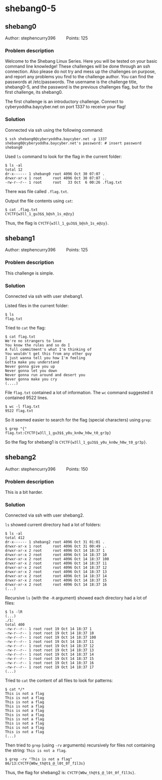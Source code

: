 # shebang0-5

## shebang0
Author: stephencurry396 &nbsp;&nbsp;&nbsp;&nbsp;&nbsp;&nbsp;&nbsp;
Points: 125

### Problem description
Welcome to the Shebang Linux Series. Here you will be tested on your basic
command line knowledge! These challenges will be done through an ssh connection.
Also please do not try and mess up the challenges on purpose, and report any
problems you find to the challenge author. You can find the passwords at /etc/passwords.
The username is the challenge title, shebang0-5, and the password is the previous
challenges flag, but for the first challenge, its shebang0.

The first challenge is an introductory challenge. Connect to cyberyoddha.baycyber.net
on port 1337 to receive your flag!

### Solution
Connected via ssh using the following command:
```
$ ssh shebang0@cyberyoddha.baycyber.net -p 1337
shebang0@cyberyoddha.baycyber.net's password: # insert password shebang0
```

Used `ls` command to look for the flag in the current folder:
```
$ ls -al
total 12
dr-x------ 1 shebang0 root 4096 Oct 30 07:07 .
drwxr-xr-x 1 root     root 4096 Oct 30 07:07 ..
-rw-r--r-- 1 root     root   33 Oct  6 00:26 .flag.txt
```

There was file called `.flag.txt`.

Output the file contents using `cat`:
```
$ cat .flag.txt    
CYCTF{w3ll_1_gu3$$_b@sh_1s_e@zy}
```

Thus, the flag is `CYCTF{w3ll_1_gu3$$_b@sh_1s_e@zy}`.

## shebang1
Author: stephencurry396 &nbsp;&nbsp;&nbsp;&nbsp;&nbsp;&nbsp;&nbsp;
Points: 125

### Problem description
This challenge is simple.

### Solution
Connected via ssh with user shebang1.

Listed files in the current folder:
```
$ ls
flag.txt
```

Tried to `cat` the flag:
```
$ cat flag.txt
We're no strangers to love
You know the rules and so do I
A full commitment's what I'm thinking of
You wouldn't get this from any other guy
I just wanna tell you how I'm feeling
Gotta make you understand
Never gonna give you up
Never gonna let you down
Never gonna run around and desert you
Never gonna make you cry
(....)
```

File `flag.txt` contained a lot of information. The `wc` command suggested
it contained 9522 lines.

```
$ wc -l flag.txt
9522 flag.txt
```

So it seemed easier to search for the flag (special characters) using `grep`:
```
$ grep "{"
flag.txt:CYCTF{w3ll_1_gu3$$_y0u_kn0w_h0w_t0_gr3p}
```

So the flag for shebang1 is `CYCTF{w3ll_1_gu3$$_y0u_kn0w_h0w_t0_gr3p}`.

## shebang2
Author: stephencurry396 &nbsp;&nbsp;&nbsp;&nbsp;&nbsp;&nbsp;&nbsp;
Points: 150

### Problem description
This is a bit harder.

### Solution
Connected via ssh with user shebang2.

`ls` showed current directory had a lot of folders:

```
$ ls -al
total 412
dr-x------ 1 shebang2 root 4096 Oct 31 01:01 .
drwxr-xr-x 1 root     root 4096 Oct 31 00:49 ..
drwxr-xr-x 2 root     root 4096 Oct 14 18:37 1
drwxr-xr-x 2 root     root 4096 Oct 14 18:37 10
drwxr-xr-x 2 root     root 4096 Oct 14 18:37 100
drwxr-xr-x 2 root     root 4096 Oct 14 18:37 11
drwxr-xr-x 2 root     root 4096 Oct 14 18:37 12
drwxr-xr-x 2 root     root 4096 Oct 14 18:37 13
drwxr-xr-x 2 root     root 4096 Oct 14 18:37 14
drwxr-xr-x 2 root     root 4096 Oct 14 18:37 15
drwxr-xr-x 2 root     root 4096 Oct 14 18:37 16
(...)
```

Recursive `ls` (with the `-R` argument) showed each directory had a lot of files:

```
$ ls -lR
(...)
./1:
total 400
-rw-r--r-- 1 root root 19 Oct 14 18:37 1
-rw-r--r-- 1 root root 19 Oct 14 18:37 10
-rw-r--r-- 1 root root 19 Oct 14 18:37 100
-rw-r--r-- 1 root root 19 Oct 14 18:37 11
-rw-r--r-- 1 root root 19 Oct 14 18:37 12
-rw-r--r-- 1 root root 19 Oct 14 18:37 13
-rw-r--r-- 1 root root 19 Oct 14 18:37 14
-rw-r--r-- 1 root root 19 Oct 14 18:37 15
-rw-r--r-- 1 root root 19 Oct 14 18:37 16
-rw-r--r-- 1 root root 19 Oct 14 18:37 17
(...)
```

Tried to `cat` the content of all files to look for patterns:

```
$ cat */*
This is not a flag
This is not a flag
This is not a flag
This is not a flag
This is not a flag
This is not a flag
This is not a flag
This is not a flag
This is not a flag
This is not a flag
(...)
```

Then tried to `grep` (using `-rv` arguments) recursively for files not containing
the string: `This is not a flag`.

```
$ grep -rv "This is not a flag"
86/13:CYCTF{W0w_th@t$_@_l0t_0f_f1l3s}
```

Thus, the flag for shebang2 is: `CYCTF{W0w_th@t$_@_l0t_0f_f1l3s}`.
